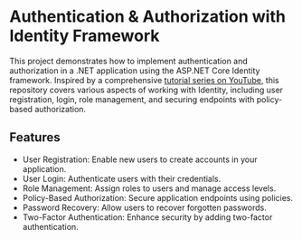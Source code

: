   <h1>Authentication & Authorization with Identity Framework</h1>
    <p>This project demonstrates how to implement authentication and authorization in a .NET application using the ASP.NET Core Identity framework. Inspired by a comprehensive <a href="https://www.youtube.com/watch?v=WpymlVGek94&list=PLX4n-znUpc2b19AoYa4BMuhGuRnZItJK_&index=1">tutorial series on YouTube</a>, this repository covers various aspects of working with Identity, including user registration, login, role management, and securing endpoints with policy-based authorization.</p>
    <h2>Features</h2>
    <ul>
        <li>User Registration: Enable new users to create accounts in your application.</li>
        <li>User Login: Authenticate users with their credentials.</li>
        <li>Role Management: Assign roles to users and manage access levels.</li>
        <li>Policy-Based Authorization: Secure application endpoints using policies.</li>
        <li>Password Recovery: Allow users to recover forgotten passwords.</li>
        <li>Two-Factor Authentication: Enhance security by adding two-factor authentication.</li>
    </ul>
    
